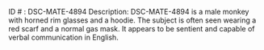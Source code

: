 ID # : DSC-MATE-4894
Description: DSC-MATE-4894 is a male monkey with horned rim glasses and a hoodie. The subject is often seen wearing a red scarf and a normal gas mask. It appears to be sentient and capable of verbal communication in English.
